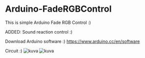 # Arduino-FadeRGBControl
This is simple Arduino Fade RGB Control :)

ADDED:
Sound reaction control :)

Download Arduino software :)
https://www.arduino.cc/en/software

Circuit :)
![kuva](https://cdn.discordapp.com/attachments/1046894494701850675/1064903345749377185/IMG20230117154515.jpg)
![kuva](https://cdn.discordapp.com/attachments/1046894494701850675/1064903346105884755/IMG20230117154520.jpg)
